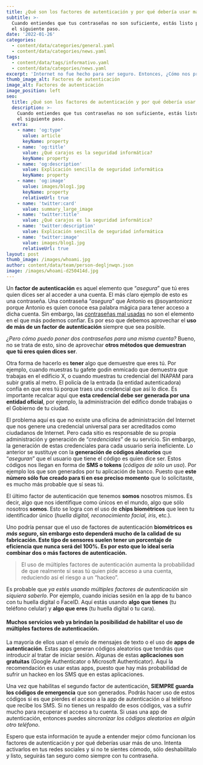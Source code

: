 ```yaml
---
title: ¿Qué son los factores de autenticación y por qué debería usar más de uno?
subtitle: >-
  Cuando entiendes que tus contraseñas no son suficiente, estás listo para dar
  el siguiente paso.
date: '2022-01-26'
categories:
  - content/data/categories/general.yaml
  - content/data/categories/news.yaml
tags:
  - content/data/tags/informativo.yaml
  - content/data/categories/news.yaml
excerpt: 'Internet no fue hecho para ser seguro. Entonces, ¿Cómo nos protegemos?'
thumb_image_alt: Factores de autenticación
image_alt: Factores de autenticación
image_position: left
seo:
  title: ¿Qué son los factores de autenticación y por qué debería usar más de uno?
  description: >-
    Cuando entiendes que tus contraseñas no son suficiente, estás listo para dar
    el siguiente paso.
  extra:
    - name: 'og:type'
      value: article
      keyName: property
    - name: 'og:title'
      value: ¿Qué carajos es la seguridad informática?
      keyName: property
    - name: 'og:description'
      value: Explicación sencilla de seguridad informática
      keyName: property
    - name: 'og:image'
      value: images/blog1.jpg
      keyName: property
      relativeUrl: true
    - name: 'twitter:card'
      value: summary_large_image
    - name: 'twitter:title'
      value: ¿Qué carajos es la seguridad informática?
    - name: 'twitter:description'
      value: Explicación sencilla de seguridad informática
    - name: 'twitter:image'
      value: images/blog1.jpg
      relativeUrl: true
layout: post
thumb_image: /images/whoami.jpg
author: content/data/team/person-degljnwqn.json
image: /images/whoami-d250414d.jpg
---
```

Un **factor de autenticación** es aquel elemento que “*asegura*” que tú eres quien dices ser al acceder a una cuenta. El más claro ejemplo de esto es una contraseña. Una contraseña “*asegura*” que Antonio es @soyantoniorz porque Antonio es quien conoce esa palabra mágica para tener acceso a dicha cuenta. Sin embargo, las [contraseñas mal usadas](https://soyantoniorz.com/blog/password-seguro/) no son el elemento en el que más podemos confiar. Es por eso que debemos aprovechar el **uso de más de un factor de autenticación** siempre que sea posible.

*¿Pero cómo puedo poner dos contraseñas para una misma cuenta?* Bueno, no se trata de esto, sino de aprovechar **otros métodos que demuestran que tú eres quien dices ser**.

Otra forma de hacerlo es **tener** algo que demuestre que eres tú. Por ejemplo, cuando muestras tu gafete godin enmicado que demuestra que trabajas en el edificio X, o cuando muestras tu credencial del INAPAM para subir gratis al metro. El policía de la entrada (la entidad autenticadora) confía en que eres tú porque traes una credencial que así lo dice. Es importante recalcar aquí que **esta credencial debe ser generada por una entidad oficial**, por ejemplo, la administración del edifico donde trabajas o el Gobierno de tu ciudad.

El problema aquí es que no existe una oficina de administración del Internet que nos genere una credencial universal para ser acreditados como ciudadanos de Internet. Pero cada sitio es responsable de su propia administración y generación de “*credenciales*” de su servicio. Sin embargo, la generación de estas credenciales para cada usuario sería ineficiente. Lo anterior se sustituye con la **generación de códigos aleatorios** que “*aseguran*” que el usuario que tiene el código es quien dice ser. Estos códigos nos llegan en forma de **SMS o tokens** (*códigos de sólo un uso*). Por ejemplo los que son generados por tu aplicación de banco. Puesto que **este número sólo fue creado para ti en ese preciso momento** que lo solicitaste, es mucho más probable que sí seas tú.

El último factor de autenticación que tenemos **somos** nosotros mismos. Es decir, algo que nos identifique como únicos en el mundo, algo que sólo nosotros **somos**. Esto se logra con el uso de **chips biométricos** que leen tu identificador único (*huella digital, reconocimiento facial, iris*, etc.).

Uno podría pensar que el uso de factores de autenticación **biométricos es *más seguro*, sin embargo esto dependerá mucho de la calidad de su fabricación. Este tipo de sensores suelen tener un porcentaje de eficiencia que nunca será del 100%. Es por esto que lo ideal sería combinar dos o más factores de autenticación.**

> El uso de múltiples factores de autenticación aumenta la probabilidad de que realmente sí seas tú quien pide acceso a una cuenta, reduciendo así el riesgo a un “hackeo”.

Es probable que *ya estés usando múltiples factores de autenticación sin siquiera saberlo*. Por ejemplo, cuando inicias sesión en la app de tu banco con tu huella digital o FaceID. Aquí estás usando **algo que tienes** (tu teléfono celular) y **algo que eres** (tu huella digital o tu cara).

#### Muchos servicios web ya brindan la posibilidad de habilitar el uso de múltiples factores de autenticación.

La mayoría de ellos usan el envío de mensajes de texto o el uso de **apps de autenticación**. Estas apps generan códigos aleatorios que tendrás que introducir al tratar de iniciar sesión. Algunas de estas **aplicaciones son gratuitas** (Google Authenticator o Microsoft Authenticator). Aquí la recomendación es usar estas apps, puesto que hay más probabilidad de sufrir un hackeo en los SMS que en estas aplicaciones.

Una vez que habilitas el segundo factor de autenticación, **SIEMPRE guarda los códigos de emergencia** que son generados. Podrás hacer uso de estos códigos si es que pierdes el acceso a la app de autenticación o al teléfono que recibe los SMS. Si no tienes un respaldo de esos códigos, vas a sufrir mucho para recuperar el acceso a tu cuenta. Si usas una app de autenticación, entonces puedes *sincronizar los códigos aleatorios en algún otro teléfono*.

Espero que esta información te ayude a entender mejor cómo funcionan los factores de autenticación y por qué deberías usar más de uno. Intenta activarlos en tus redes sociales y si no te sientes cómodo, sólo deshabilítalo y listo, seguirás tan seguro como siempre con tu contraseña.
